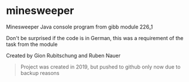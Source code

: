 # minesweeper

Minesweeper Java console program from gibb module 226_1

Don't be surprised if the code is in German, this was a requirement of the task from the module

Created by Gion Rubitschung and Ruben Nauer

> Project was created in 2019, but pushed to github only now due to backup reasons
